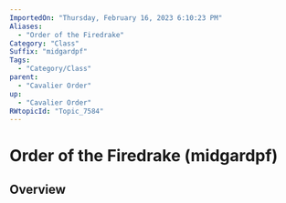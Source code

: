 ```yaml
---
ImportedOn: "Thursday, February 16, 2023 6:10:23 PM"
Aliases:
  - "Order of the Firedrake"
Category: "Class"
Suffix: "midgardpf"
Tags:
  - "Category/Class"
parent:
  - "Cavalier Order"
up:
  - "Cavalier Order"
RWtopicId: "Topic_7584"
---
```

# Order of the Firedrake (midgardpf)
## Overview
